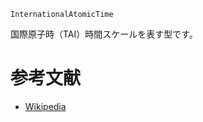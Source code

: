```
InternationalAtomicTime
```

国際原子時（TAI）時間スケールを表す型です。

# 参考文献

  * [Wikipedia](https://en.wikipedia.org/wiki/International_Atomic_Time)
